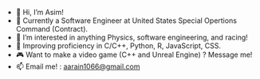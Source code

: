 - 👋 Hi, I’m Asim!
- :briefcase: Currently a Software Engineer at United States Special Opertions Command (Contract).
- 👀 I’m interested in anything Physics, software engineering, and racing!
- 🌱 Improving proficiency in C/C++, Python, R, JavaScript, CSS.
- :video_game: Want to make a video game (C++ and Unreal Engine) ? Message me!
- 📫 Email me! : aarain1066@gmail.com

<!---
aarain1066/aarain1066 is a ✨ special ✨ repository because its `README.md` (this file) appears on your GitHub profile.
You can click the Preview link to take a look at your changes.
--->
